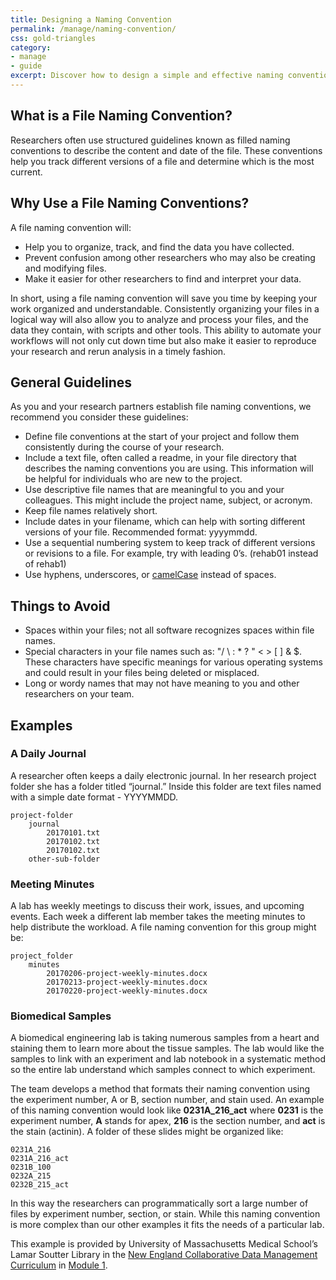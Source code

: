 ```yaml
---
title: Designing a Naming Convention
permalink: /manage/naming-convention/
css: gold-triangles
category: 
- manage
- guide
excerpt: Discover how to design a simple and effective naming convention for your project
---
```


## What is a File Naming Convention?

Researchers often use structured guidelines known as filled naming conventions to describe the content and date of the file. These conventions help you track different versions of a file and determine which is the most current.

## Why Use a File Naming Conventions? 

A file naming convention will: 
+ Help you to organize, track, and find the data you have collected.
+ Prevent confusion among other researchers who may also be creating and modifying files.
+ Make it easier for other researchers to find and interpret your data.

In short, using a file naming convention will save you time by keeping your work organized and understandable. Consistently organizing your files in a logical way will also allow you to analyze and process your files, and the data they contain, with scripts and other tools. This ability to automate your workflows will not only cut down time but also make it easier to reproduce your research and rerun analysis in a timely fashion. 

## General Guidelines

As you and your research partners establish file naming conventions, we recommend you consider these guidelines:

+ Define file conventions at the start of your project and follow them consistently during the course of your research.
+ Include a text file, often called a readme, in your file directory that describes the naming conventions you are using. This information will be helpful for individuals who are new to the project.
+ Use descriptive file names that are meaningful to you and your colleagues. This might include the project name, subject, or acronym.
+ Keep file names relatively short.
+ Include dates in your filename, which can help with sorting different versions of your file. Recommended format: yyyymmdd.
+ Use a sequential numbering system to keep track of different versions or revisions to a file. For example, try with leading 0’s. (rehab01 instead of rehab1)
+ Use hyphens, underscores, or [camelCase](https://en.wikipedia.org/wiki/Camel_case) instead of spaces.

## Things to Avoid

+ Spaces within your files; not all software recognizes spaces within file names.
+ Special characters in your file names such as: "/ \ : * ? " < > [ ] & $. These characters have specific meanings for various  operating systems and could result in your files being deleted or misplaced.
+ Long or wordy names that may not have meaning to you and other researchers on your team.

## Examples 

### A Daily Journal 

A researcher often keeps a daily electronic journal. In her research project folder she has a folder titled “journal.” Inside this folder are text files named with a simple date format - YYYYMMDD. 

	project-folder 
		journal 
			20170101.txt
			20170102.txt
			20170102.txt
		other-sub-folder 

### Meeting Minutes

A lab has weekly meetings to discuss their work, issues, and upcoming events. Each week a different lab member takes the meeting minutes to help distribute the workload. A file naming convention for this group might be: 

	project_folder 
		minutes
			20170206-project-weekly-minutes.docx 
			20170213-project-weekly-minutes.docx
			20170220-project-weekly-minutes.docx 

### Biomedical Samples

A biomedical engineering lab is taking numerous samples from a heart and staining them to learn more about the tissue samples. The lab would like the samples to link with an experiment and lab notebook in a systematic method so the entire lab understand which samples connect to which experiment. 

The team develops a method that formats their naming convention using the experiment number, A or B, section number, and stain used. An example of this naming convention would look like **0231A_216_act** where **0231** is the experiment number, **A** stands for apex, **216** is the section number, and **act** is the stain (actinin). A folder of these slides might be organized like: 

	0231A_216
	0231A_216_act 
	0231B_100
	0232A_215
	0232B_215_act

In this way the researchers can programmatically sort a large number of files by experiment number, section, or stain. While this naming convention is more complex than our other examples it fits the needs of a particular lab.

This example is provided by University of Massachusetts Medical School’s Lamar Soutter Library in the [New England Collaborative Data Management Curriculum](http://library.umassmed.edu/necdmc/index) in [Module 1](http://library.umassmed.edu/necdmc/modules).
